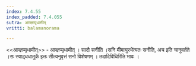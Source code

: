 ```yaml
---
index: 7.4.55
index_padded: 7.4.055
sutra: आप्ज्ञप्यृधामीत्‌
vritti: balamanorama

---
```

<<आप्ज्ञप्यृधामीत्>> - आप्ज्ञप्यृधामीत् । सादौ सनीति ।सनि मीमाघुरभे॑त्यतः सनीति, अच इति चानुवर्तते ।सः स्याद्र्धधातुके॑ इत्तः सीत्यनुवृत्तं सनो विशेषणम् । तदादिविधिरिति भावः ।